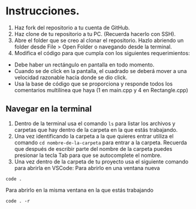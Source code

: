 # Instrucciones.

1. Haz fork del repositorio a tu cuenta de GitHub.
2. Haz clone de tu repositorio a tu PC. (Recuerda hacerlo con SSH).
3. Abre el folder que se creo al clonar el repositorio. Hazlo abriendo un folder desde File > Open Folder o navegando desde la terminal.
4. Modifica el código para que cumpla con los siguientes requerimientos:

- Debe haber un rectángulo en pantalla en todo momento.
- Cuando se de click en la pantalla, el cuadrado se deberá mover a una velocidad razonable hacía donde se dio click.
- Usa la base de código que se proporciona y responde todos los comentarios multilínea que haya (1 en main.cpp y 4 en Rectangle.cpp)


## Navegar en la terminal

1. Dentro de la terminal usa el comando `ls` para listar los archivos y carpetas que hay dentro de la carpeta en la que estás trabajando.
2. Una vez identificando la carpeta a la que quieres entrar utiliza el comando `cd nombre-de-la-carpeta` para entrar a la carpeta. Recuerda que después de escribir parte del nombre de la carpeta puedes presionar la tecla Tab para que se autocomplete el nombre.
3. Una vez dentro de la carpeta de tu proyecto usa el siguiente comando para abrirla en VSCode:
Para abrirlo en una ventana nueva
```
code .
```
Para abrirlo en la misma ventana en la que estás trabajando
```
code . -r
```